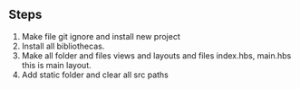 ## Steps

1. Make file git ignore and install new project 
2. Install all bibliothecas.
3. Make all folder and files views and layouts and files index.hbs, main.hbs this is main layout. 
4. Add static folder and clear all src paths
